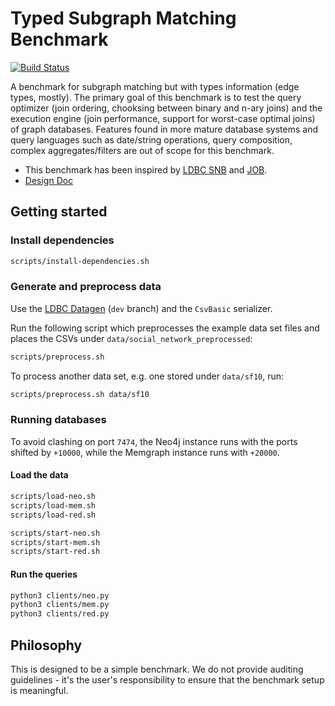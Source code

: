 # Typed Subgraph Matching Benchmark

[![Build Status](https://circleci.com/gh/ldbc/tsmb.svg?style=svg)](https://circleci.com/gh/ldbc/tsmb)

A benchmark for subgraph matching but with types information (edge types, mostly). The primary goal of this benchmark is to test the query optimizer (join ordering, chooksing between binary and n-ary joins) and the execution engine (join performance, support for worst-case optimal joins) of graph databases. Features found in more mature database systems and query languages such as date/string operations, query composition, complex aggregates/filters are out of scope for this benchmark.

* This benchmark has been inspired by [LDBC SNB](https://arxiv.org/pdf/2001.02299.pdf) and [JOB](https://db.in.tum.de/~leis/papers/lookingglass.pdf).
* [Design Doc](https://docs.google.com/document/d/1w1cMNyrOoarG69fmNDr5UV7w_T0O0j-yZ0aYu29iWw8/edit)

## Getting started

### Install dependencies

```bash
scripts/install-dependencies.sh
```

### Generate and preprocess data

Use the [LDBC Datagen](https://github.com/ldbc/ldbc_snb_datagen/) (`dev` branch) and the `CsvBasic` serializer.

Run the following script which preprocesses the example data set files and places the CSVs under `data/social_network_preprocessed`:

```bash
scripts/preprocess.sh
```

To process another data set, e.g. one stored under `data/sf10`, run:

```bash
scripts/preprocess.sh data/sf10
```
### Running databases

To avoid clashing on port `7474`, the Neo4j instance runs with the ports shifted by `+10000`, while the Memgraph instance runs with `+20000`.
#### Load the data

```bash
scripts/load-neo.sh
scripts/load-mem.sh
scripts/load-red.sh
```

```bash
scripts/start-neo.sh
scripts/start-mem.sh
scripts/start-red.sh
```

#### Run the queries

```bash
python3 clients/neo.py
python3 clients/mem.py
python3 clients/red.py
```

## Philosophy

This is designed to be a simple benchmark. We do not provide auditing guidelines - it's the user's responsibility to ensure that the benchmark setup is meaningful.
